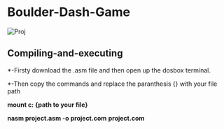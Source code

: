 # Boulder-Dash-Game

![Proj](https://github.com/Rafeel1/Boulder-Dash-Game/assets/99249483/4cd322db-714d-458a-9a1e-c041b61d566b)

## Compiling-and-executing ##

*-Firsty download the .asm file and then open up the dosbox terminal. 

*-Then copy the commands and replace the paranthesis {} with your file path

**mount c: {path to your file}**

**nasm project.asm -o project.com**
**project.com**
